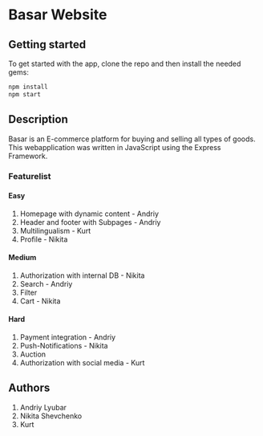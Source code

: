 # Basar Website

## Getting started

To get started with the app, clone the repo and
then install the needed gems:

```bash
npm install
npm start
```

## Description

Basar is an E-commerce platform for buying and selling all types of goods. This webapplication was written in JavaScript using the Express Framework.

### Featurelist

#### Easy

1. Homepage with dynamic content - Andriy
2. Header and footer with Subpages - Andriy
3. Multilingualism - Kurt
4. Profile - Nikita

#### Medium

1. Authorization with internal DB - Nikita
2. Search - Andriy
3. Filter
4. Cart - Nikita

#### Hard

1. Payment integration - Andriy
2. Push-Notifications - Nikita
3. Auction
4. Authorization with social media - Kurt

## Authors

1. Andriy Lyubar
2. Nikita Shevchenko
3. Kurt

